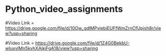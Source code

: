 # Python_video_assignments

#Video Link = https://drive.google.com/file/d/10Ow_gdlMPviebiEUFfWmZrnCfUpjsh8r/view?usp=sharing

#Video Link = https://drive.google.com/file/d/1Z4G0BekbU-wIuxvlMn5kvhXAjkjFgA18/view?usp=sharing

